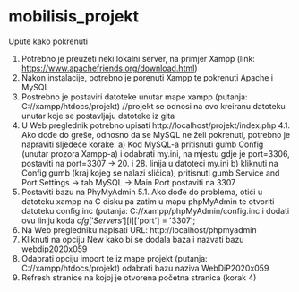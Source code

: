 # mobilisis_projekt

Upute kako pokrenuti

1. Potrebno je preuzeti neki lokalni server, na primjer Xampp (link: https://www.apachefriends.org/download.html)
2. Nakon instalacije, potrebno je porenuti Xampp te pokrenuti Apache i MySQL
3. Postrebno je postaviri datoteke unutar mape xampp (putanja: C://xampp/htdocs/projekt) //projekt se odnosi na ovo kreiranu datoteku unutar koje se 
postavljaju datoteke iz gita
4. U Web preglednik potrebno upisati http://localhost/projekt/index.php
  4.1. Ako dođe do greše, odnosno da se MySQL ne želi pokrenuti, potrebno je napraviti sljedeće korake:
        a) Kod MySQL-a pritisnuti gumb Config (unutar prozora Xampp-a) i odabrati my.ini, na mjestu gdje je port=3306,            postaviti na port=3307
                -> 20. i 28. linija u datoteci my.ini
        b) kliknuti na Config gumb (kraj kojeg se nalazi sličica), pritisnuti gumb Service and Port Settings -> tab
           MySQL -> Main Port postaviti na 3307
5. Postaviti bazu na PhyMyAdmin
   5.1. Ako dođe do problema, otići u datoteku xampp na C disku pa zatim u mapu phpMyAdmin te otvoriti datoteku               config.inc (putanja: C://xampp/phpMyAdmin/config.inc i dodati ovu liniju koda 
        $cfg['Servers'][$i]['port'] = '3307'; 
6. Na Web pregledniku napisati URL: http://localhost/phpmyadmin
7. Kliknuti na opciju New kako bi se dodala baza i nazvati bazu webdip2020x059
8. Odabrati opciju import te iz mape projekt (putanja: C://xampp/htdocs/projekt) odabrati bazu naziva WebDiP2020x059
9. Refresh stranice na kojoj je otvorena početna stranica (korak 4)
  
